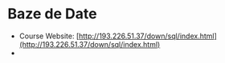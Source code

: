# Baze de Date

- Course Website: [http://193.226.51.37/down/sql/index.html](http://193.226.51.37/down/sql/index.html)
- 